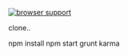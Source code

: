 [![browser support](https://ci.testling.com/morganrallen/backbonify-skeleton.png)](https://ci.testling.com/morganrallen/backbonify-skeleton)

clone..

npm install
npm start
grunt karma
